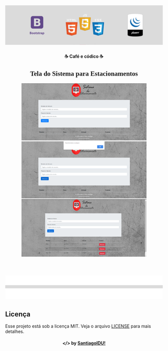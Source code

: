<h1 align="center">
  <img src="inc/logo2.png" alt="CursoJs" title="uai" width="1000px">

</h1>

<h4 align="center">
  ☕ Café e códico ☕
</h4>

<h2 align="center" style="font-family: 'Times New Roman', Times, serif;">
  Tela do Sistema para Estacionamentos
</h2>

<p align="center">
  <img src="inc/pic01.png" width="400px">
  <img src="inc/pic02.png" width="400px">
  <img src="inc/pic03.png" width="400px">
<br>
<br>
<h1 align="center">
   <img src="inc/pic04.png" width="1000px">  
  </h1>
</p>

## Licença

Esse projeto está sob a licença MIT. Veja o arquivo [LICENSE](LICENSE.md) para mais detalhes.

<h4 align="center"> <em>&lt;/&gt;</em> by <a href="https://github.com/santiagoidu" target="_blank">SantiagoIDU!</a>
</h4>
